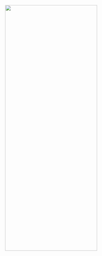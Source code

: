 
<img src="https://github.com/RaymondRaman/HTML-CSS/assets/107023977/44e728f1-39ab-40f7-a819-18918d455612.png" width="300" height="800">
